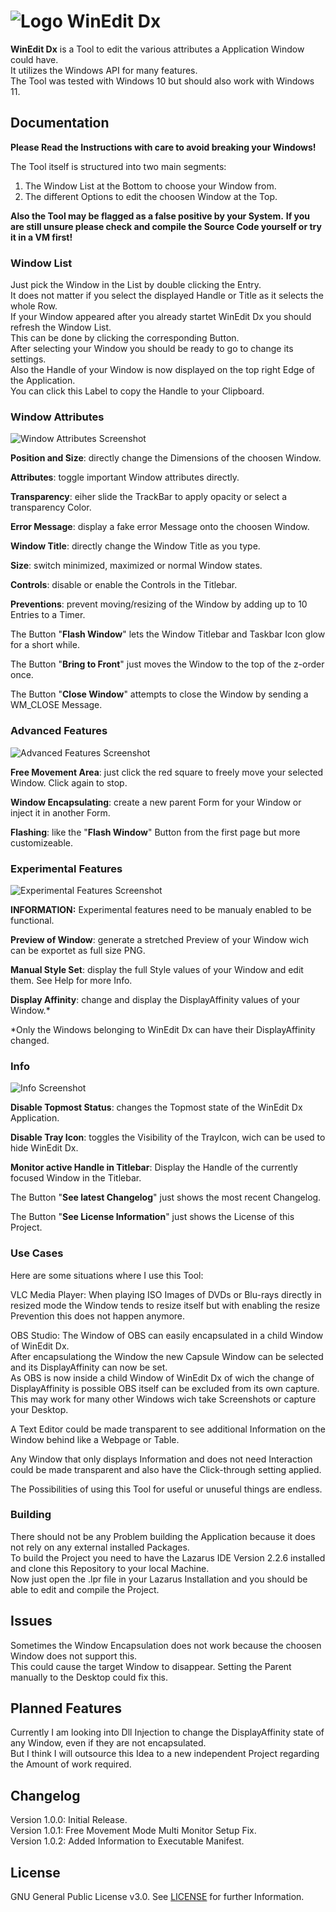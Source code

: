 # ![Logo](https://github.com/EthernalStar/WinEdit-Dx/blob/main/Icon.png?raw=true) WinEdit Dx

**WinEdit Dx** is a Tool to edit the various attributes a Application Window could have.  
It utilizes the Windows API for many features.  
The Tool was tested with Windows 10 but should also work with Windows 11.  
  

## Documentation

**Please Read the Instructions with care to avoid breaking your Windows!**  
  
The Tool itself is structured into two main segments:  
1. The Window List at the Bottom to choose your Window from.
2. The different Options to edit the choosen Window at the Top.
  
**Also the Tool may be flagged as a false positive by your System.**
**If you are still unsure please check and compile the Source Code yourself or try it in a VM first!**  

### Window List

Just pick the Window in the List by double clicking the Entry.  
It does not matter if you select the displayed Handle or Title as it selects the whole Row.  
If your Window appeared after you already startet WinEdit Dx you should refresh the Window List.  
This can be done by clicking the corresponding Button.  
After selecting your Window you should be ready to go to change its settings.  
Also the Handle of your Window is now displayed on the top right Edge of the Application.  
You can click this Label to copy the Handle to your Clipboard.  
  

### Window Attributes

![Window Attributes Screenshot](https://github.com/EthernalStar/WinEdit-Dx/blob/main/Images/WinEdit%20Dx%2001.png?raw=true)

**Position and Size**: directly change the Dimensions of the choosen Window.  

**Attributes**: toggle important Window attributes directly.  

**Transparency**: eiher slide the TrackBar to apply opacity or select a transparency Color.  

**Error Message**: display a fake error Message onto the choosen Window.  

**Window Title**: directly change the Window Title as you type.  

**Size**: switch minimized, maximized or normal Window states.  

**Controls**: disable or enable the Controls in the Titlebar.  

**Preventions**: prevent moving/resizing of the Window by adding up to 10 Entries to a Timer.  

The Button "**Flash Window**" lets the Window Titlebar and Taskbar Icon glow for a short while.  

The Button "**Bring to Front**" just moves the Window to the top of the z-order once.  

The Button "**Close Window**" attempts to close the Window by sending a WM_CLOSE Message.  
  

### Advanced Features

![Advanced Features Screenshot](https://github.com/EthernalStar/WinEdit-Dx/blob/main/Images/WinEdit%20Dx%2002.png?raw=true)

**Free Movement Area**: just click the red square to freely move your selected Window. Click again to stop.  

**Window Encapsulating**:  create a new parent Form for your Window or inject it in another Form.  

**Flashing**: like the "**Flash Window**" Button from the first page but more customizeable.  
  

### Experimental Features

![Experimental Features Screenshot](https://github.com/EthernalStar/WinEdit-Dx/blob/main/Images/WinEdit%20Dx%2003.png?raw=true)

**INFORMATION:** Experimental features need to be manualy enabled to be functional.


**Preview of Window**: generate a stretched Preview of your Window wich can be exportet as full size PNG.  

**Manual Style Set**: display the full Style values of your Window and edit them. See Help for more Info.  

**Display Affinity**: change and display the DisplayAffinity values of your Window.*  

*Only the Windows belonging to WinEdit Dx can have their DisplayAffinity changed.
  

### Info

![Info Screenshot](https://github.com/EthernalStar/WinEdit-Dx/blob/main/Images/WinEdit%20Dx%2004.png?raw=true)

**Disable Topmost Status**: changes the Topmost state of the WinEdit Dx Application.  

**Disable Tray Icon**: toggles the Visibility of the TrayIcon, wich can be used to hide WinEdit Dx.  

**Monitor active Handle in Titlebar**: Display the Handle of the currently focused Window in the Titlebar.  

The Button "**See latest Changelog**" just shows the most recent Changelog.  

The Button "**See License Information**" just shows the License of this Project.  
  

### Use Cases

Here are some situations where I use this Tool:  

VLC Media Player: When playing ISO Images of DVDs or Blu-rays directly in resized mode the Window tends to resize itself but with enabling the resize Prevention this does not happen anymore.  

OBS Studio: The Window of OBS can easily encapsulated in a child Window of WinEdit Dx.  
After encapsulationg the Window the new Capsule Window can be selected and its DisplayAffinity can now be set.  
As OBS is now inside a child Window of WinEdit Dx of wich the change of DisplayAffinity is possible OBS itself can be excluded from its own capture.
This may work for many other Windows wich take Screenshots or capture your Desktop.  

A Text Editor could be made transparent to see additional Information on the Window behind like a Webpage or Table.

Any Window that only displays Information and does not need Interaction could be made transparent and also have the Click-through setting applied.  

The Possibilities of using this Tool for useful or unuseful things are endless.  
  

### Building

There should not be any Problem building the Application because it does not rely on any external installed Packages.  
To build the Project you need to have the Lazarus IDE Version 2.2.6 installed and clone this Repository to your local Machine.  
Now just open the .lpr file in your Lazarus Installation and you should be able to edit and compile the Project.  
  

## Issues

Sometimes the Window Encapsulation does not work because the choosen Window does not support this.  
This could cause the target Window to disappear. Setting the Parent manually to the Desktop could fix this.  
  

## Planned Features

Currently I am looking into Dll Injection to change the DisplayAffinity state of any Window, even if they are not encapsulated.  
But I think I will outsource this Idea to a new independent Project regarding the Amount of work required.  
  

## Changelog

Version 1.0.0: Initial Release.  
Version 1.0.1: Free Movement Mode Multi Monitor Setup Fix.  
Version 1.0.2: Added Information to Executable Manifest.  
  

## License

GNU General Public License v3.0. See [LICENSE](https://github.com/EthernalStar/WinEdit-Dx/blob/main/LICENSE) for further Information.
